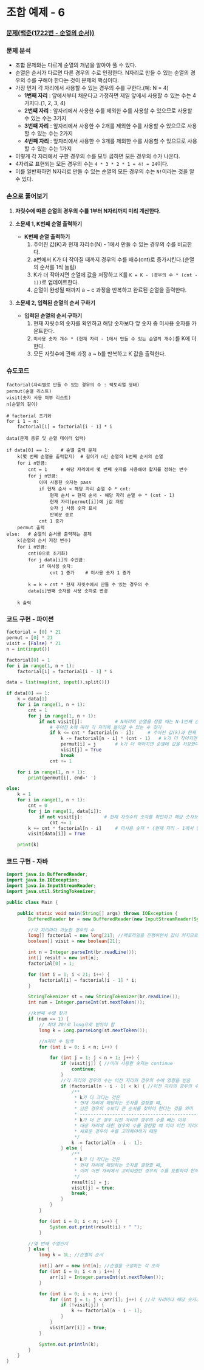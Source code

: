 # 조합 예제 - 6

### [문제(백준(1722번 - 순열의 순서))](https://www.acmicpc.net/problem/1722)

### 문제 분석
- 조합 문제와는 다르게 순열의 개념을 알아야 풀 수 있다.
- 순열은 순서가 다르면 다른 경우의 수로 인정한다. N자리로 만들 수 있는 순열의 경우의 수를 구해야 한다는 것이 문제의 핵심이다.
- 가장 먼저 각 자리에서 사용할 수 있는 경우의 수를 구한다.(예: N = 4)
  - **1번째 자리** : 앞에서부터 채운다고 가정하면 제일 앞에서 사용할 수 있는 수는 4가지다.(1, 2, 3, 4)
  - **2번째 자리** : 앞자리에서 사용한 수를 제외한 수를 사용할 수 있으므로 사용할 수 있는 수는 3가지
  - **3번째 자리** : 앞자리에서 사용한 수 2개를 제외한 수를 사용할 수 있으므로 사용할 수 있는 수는 2가지
  - **4번째 자리** : 앞자리에서 사용한 수 3개를 제외한 수를 사용할 수 있으므로 사용할 수 있는 수는 1가지
- 이렇게 각 자리에서 구한 경우의 수를 모두 곱하면 모든 경우의 수가 나온다.
- 4자리로 표현되는 모든 경우의 수는 `4 * 3 * 2 * 1 = 4! = 24`이다.
- 이를 일반화하면 N자리로 만들 수 있는 순열의 모든 경우의 수는 `N!`이라는 것을 알 수 있다.


### 손으로 풀어보기
1. **자릿수에 따른 순열의 경우의 수를 1부터 N자리까지 미리 계산한다.**
2. **소문제 1, K번째 순열 출력하기**
   - **K번째 순열 출력하기**
     1. 주어진 값(K)과 현재 자리수(N) - 1에서 만들 수 있는 경우의 수를 비교한다.
     2. a번에서 K가 더 작아질 때까지 경우의 수를 배수(cnt)로 증가시킨다.(순열의 순서를 1씩 늘림)
     3. K가 더 작아지면 순열에 값을 저장하고 K를 `K = K - (경우의 수 * (cnt - 1))`로 업데이트한다.
     4. 순열이 완성될 때까지 a ~ c 과정을 반복하고 완료된 순열을 출력한다.

3. **소문제 2, 입력된 순열의 순서 구하기**
   - **입력된 순열의 순서 구하기**
     1. 현재 자릿수의 숫자를 확인하고 해당 숫자보다 앞 숫자 중 미사용 숫자를 카운트한다.
     2. `미사용 숫자 개수 * (현재 자리 - 1에서 만들 수 있는 순열의 개수)`를 K에 더한다.
     3. 모든 자릿수에 관해 과정 a ~ b를 반복하고 K 값을 출력한다.

### 슈도코드
```text
factorial(자리별로 만들 수 있는 경우의 수 : 팩토리얼 형태)
permut(순열 리스트)
visit(숫자 사용 여부 리스트)
n(순열의 길이)

# factorial 초기화
for i 1 ~ n:
    factorial[i] = factorial[i - 1] * i

data(문제 종류 및 순열 데이터 입력)

if data[0] == 1:    # 순열 출력 문제
    k(몇 번째 순열을 출력할지)  # 길이가 n인 순열의 k번째 순서의 순열
    for i n만큼:
        cnt = 1     # 해당 자리에서 몇 번째 숫자를 사용해야 할지를 정하는 변수
        for j n만큼:
            이미 사용한 숫자는 pass
            if 현재 순서 < 해당 자리 순열 수 * cnt:
                현재 순서 = 현재 순서 - 해당 자리 순열 수 * (cnt - 1)
                현재 자리(permut[i])에 j값 저장
                숫자 j 사용 숫자 표시
                반복문 종료
            cnt 1 증가
    permut 출력
else:   # 순열의 순서를 출력하는 문제
    k(순열의 순서 저장 변수)
    for i n만큼:
        cnt(0으로 초기화)
        for j data[i]의 수만큼:
            if 미사용 숫자:
                cnt 1 증가    # 미사용 숫자 1 증가
        
        k = k + cnt * 현재 자릿수에서 만들 수 있는 경우의 수
        data[i]번째 숫자를 사용 숫자로 변경
    
    k 출력
```

### 코드 구현 - 파이썬
```python
factorial = [0] * 21
permut = [0] * 21
visit = [False] * 21
n = int(input())

factorial[0] = 1
for i in range(1, n + 1):
    factorial[i] = factorial[i - 1] * i

data = list(map(int, input().split()))

if data[0] == 1:
    k = data[1]
    for i in range(1, n + 1):
        cnt = 1
        for j in range(1, n + 1):
            if not visit[j]:            # N자리의 순열을 정할 때는 N-1번째 순열의 경우의 수를 이용한다.
                # 주어진 k에 따라 각 자리에 들어갈 수 있는 수 찾기
                if k <= cnt * factorial[n - i]:     # 주어진 값(k)과 현재 자리 - 1에서 만들 수 있는 경우의 수 비교
                    k -= factorial[n - i] * (cnt - 1)   # k가 더 작아지면 k를 k = k - 경우의 수 * (cnt - 1)로 업데이트한다.
                    permut[i] = j       # k가 더 작아지면 순열에 값을 저장한다.
                    visit[j] = True
                    break
                cnt += 1

    for i in range(1, n + 1):
        print(permut[i], end=' ')

else:
    k = 1
    for i in range(1, n + 1):
        cnt = 0
        for j in range(1, data[i]):
            if not visit[j]:        # 현재 자릿수의 숫자를 확인하고 해당 숫자보다 앞 숫자 중 미사용 숫자를 카운트
                cnt += 1
        k += cnt * factorial[n - i]     # 미사용 숫자 * (현재 자리 - 1에서 만들 수 있는 순열의 개수) 를 k에 더한다.
        visit[data[i]] = True

    print(k)
```

### 코드 구현 - 자바
```java
import java.io.BufferedReader;
import java.io.IOException;
import java.io.InputStreamReader;
import java.util.StringTokenizer;

public class Main {

    public static void main(String[] args) throws IOException {
        BufferedReader br = new BufferedReader(new InputStreamReader(System.in));

        //각 자리마다 가능한 경우의 수
        long[] factorial = new long[21]; //팩토리얼을 진행하면서 값이 커지므로 long 사용
        boolean[] visit = new boolean[21];

        int n = Integer.parseInt(br.readLine());
        int[] result = new int[n];
        factorial[0] = 1;

        for (int i = 1; i < 21; i++) {
            factorial[i] = factorial[i - 1] * i;
        }

        StringTokenizer st = new StringTokenizer(br.readLine());
        int num = Integer.parseInt(st.nextToken());

        //k번째 수열 찾기
        if (num == 1) {
            // 최대 20!로 long으로 받아야 함
            long k = Long.parseLong(st.nextToken());

            //n자리 수 탐색
            for (int i = 0; i < n; i++) {

                for (int j = 1; j < n + 1; j++) {
                    if (visit[j]) { //이미 사용한 숫자는 continue
                        continue;
                    }
                    //각 자리의 경우의 수는 이전 자리의 경우의 수에 영향을 받음
                    if (factorial[n - i - 1] < k) { //이전 자리의 경우의 수와 k를 비교
                        /**
                         * k가 더 크다는 것은
                         * 현재 자리에 해당하는 숫자를 결정할 떄,
                         * 남은 경우의 수보다 큰 순서를 찾아야 한다는 것을 의미
                         * --------------------------------------------------
                         * k가 더 큰 경우 이전 자리의 경우의 수를 빼는 이유
                         * 대상 자리에 대한 경우의 수를 결정할 떄 이미 이전 자리에서 고려되었던 경우의 수를 제외하고
                         * 새로운 경우의 수를 고려해야하기 때문
                         */
                        k -= factorial[n - i - 1];
                    } else {
                        /**
                         * k가 더 작다는 것은
                         * 현재 자리에 해당하는 숫자를 결정할 때,
                         * 이미 이전 자리에서 고려되었던 경우의 수를 포함하여 현재 자리에 올 수 있는 숫자의 범위 안에서 결정할 수 있다는 것을 의미
                         */
                        result[i] = j;
                        visit[j] = true;
                        break;
                    }
                }
            }

            for (int i = 0; i < n; i++) {
                System.out.print(result[i] + " ");
            }

        //몇 번째 수열인지
        } else {
            long k = 1L; //순열의 순서

            int[] arr = new int[n]; //순열을 구성하는 각 숫자
            for (int i = 0; i < n ; i++) {
                arr[i] = Integer.parseInt(st.nextToken());
            }

            for (int i = 0; i < n; i++) {
                for (int j = 1; j < arr[i]; j++) { //각 자리마다 해당 숫자가 순열에서 몇 번째로 작은 숫자인지를 계산
                    if (!visit[j]) {
                        k += factorial[n - i - 1];
                    }
                }
                visit[arr[i]] = true;
            }

            System.out.println(k);
        }
    }
}
```